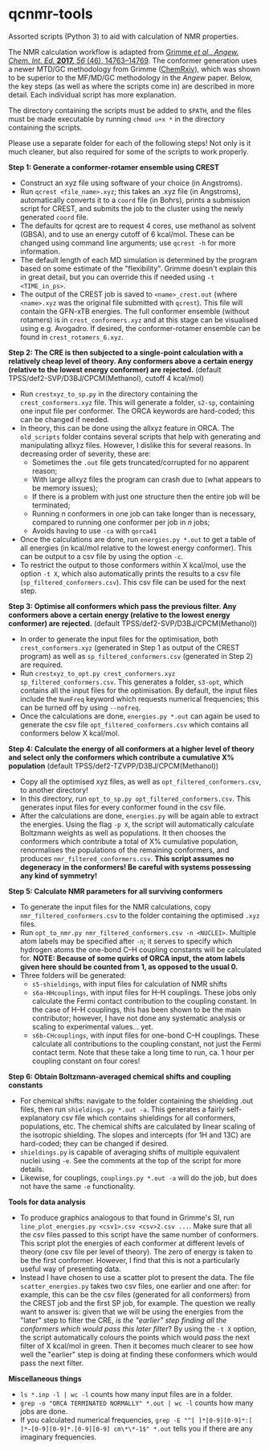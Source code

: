 # qcnmr-tools

Assorted scripts (Python 3) to aid with calculation of NMR properties.

The NMR calculation workflow is adapted from [Grimme *et al.*, *Angew. Chem. Int. Ed.* **2017,** *56* (46), 14763–14769](https://doi.org/10.1002/anie.201708266). The conformer generation uses a newer MTD/GC methodology from Grimme ([ChemRxiv](https://chemrxiv.org/articles/Exploration_of_Chemical_Compound_Conformer_and_Reaction_Space_with_Meta-Dynamics_Simulations_Based_on_Tight-Binding_Quantum_Chemical_Calculations/7660532)), which was shown to be superior to the MF/MD/GC methodology in the *Angew* paper. Below, the key steps (as well as where the scripts come in) are described in more detail. Each individual script has more explanation.

The directory containing the scripts must be added to `$PATH`, and the files must be made executable by running `chmod u+x *` in the directory containing the scripts.

Please use a separate folder for each of the following steps! Not only is it much cleaner, but also required for some of the scripts to work properly.

**Step 1: Generate a conformer-rotamer ensemble using CREST**
 - Construct an xyz file using software of your choice (in Angstroms).
 - Run `qcrest <file_name>.xyz`; this takes an .xyz file (in Angstroms), automatically converts it to a `coord` file (in Bohrs), prints a submission script for CREST, and submits the job to the cluster using the newly generated `coord` file.
 - The defaults for qcrest are to request 4 cores, use methanol as solvent (GBSA), and to use an energy cutoff of 6 kcal/mol. These can be changed using command line arguments; use `qcrest -h` for more information.
 - The default length of each MD simulation is determined by the program based on some estimate of the "flexibility". Grimme doesn't explain this in great detail, but you can override this if needed using `-t <TIME_in_ps>`.
 - The output of the CREST job is saved to `<name>_crest.out` (where `<name>.xyz` was the original file submitted with `qcrest`). This file will contain the GFN-xTB energies. The full conformer ensemble (without rotamers) is in `crest_conformers.xyz` and at this stage can be visualised using e.g. Avogadro. If desired, the conformer-rotamer ensemble can be found in `crest_rotamers_6.xyz`.

**Step 2: The CRE is then subjected to a single-point calculation with a relatively cheap level of theory. Any conformers above a certain energy (relative to the lowest energy conformer) are rejected.** (default TPSS/def2-SVP/D3BJ/CPCM(Methanol), cutoff 4 kcal/mol)

 - Run `crestxyz_to_sp.py` in the directory containing the `crest_conformers.xyz` file. This will generate a folder, `s2-sp`, containing one input file per conformer. The ORCA keywords are hard-coded; this can be changed if needed.
 - In theory, this can be done using the allxyz feature in ORCA. The `old_scripts` folder contains several scripts that help with generating and manipulating allxyz files. However, I dislike this for several reasons. In decreasing order of severity, these are: 
   - Sometimes the `.out` file gets truncated/corrupted for no apparent reason;
   - With large allxyz files the program can crash due to (what appears to be memory issues);
   - If there is a problem with just one structure then the entire job will be terminated;
   - Running *n* conformers in one job can take longer than is necessary, compared to running one conformer per job in *n* jobs;
   - Avoids having to use `-ca` with `qorca41`
 - Once the calculations are done, run `energies.py *.out` to get a table of all energies (in kcal/mol relative to the lowest energy conformer). This can be output to a csv file by using the option `-c`.
 - To restrict the output to those conformers within X kcal/mol, use the option `-t X`, which also automatically prints the results to a csv file (`sp_filtered_conformers.csv`). This csv file can be used for the next step.

**Step 3: Optimise all conformers which pass the previous filter. Any conformers above a certain energy (relative to the lowest energy conformer) are rejected.** (default TPSS/def2-SVP/D3BJ/CPCM(Methanol))

 - In order to generate the input files for the optimisation, both `crest_conformers.xyz` (generated in Step 1 as output of the CREST program) as well as `sp_filtered_conformers.csv` (generated in Step 2) are required.
 - Run `crestxyz_to_opt.py crest_conformers.xyz sp_filtered_conformers.csv`. This generates a folder, `s3-opt`, which contains all the input files for the optimisation. By default, the input files include the `NumFreq` keyword which requests numerical frequencies; this can be turned off by using `--nofreq`.
 - Once the calculations are done, `energies.py *.out` can again be used to generate the csv file `opt_filtered_conformers.csv` which contains all conformers below X kcal/mol.

**Step 4: Calculate the energy of all conformers at a higher level of theory and select only the conformers which contribute a cumulative X% population** (default TPSS/def2-TZVPP/D3BJ/CPCM(Methanol))
 - Copy all the optimised xyz files, as well as `opt_filtered_conformers.csv`, to another directory!
 - In this directory, run `opt_to_sp.py opt_filtered_conformers.csv`. This generates input files for every conformer found in the csv file.
 - After the calculations are done, `energies.py` will be again able to extract the energies. Using the flag `-p X`, the script will automatically calculate Boltzmann weights as well as populations. It then chooses the conformers which contribute a total of X% cumulative population, renormalises the populations of the remaining conformers, and produces `nmr_filtered_conformers.csv`. **This script assumes no degeneracy in the conformers! Be careful with systems possessing any kind of symmetry!**

**Step 5: Calculate NMR parameters for all surviving conformers**

 - To generate the input files for the NMR calculations, copy `nmr_filtered_conformers.csv` to the folder containing the optimised `.xyz` files.
 - Run `opt_to_nmr.py nmr_filtered_conformers.csv -n <NUCLEI>`. Multiple atom labels may be specified after `-n`; it serves to specify which hydrogen atoms the one-bond C–H coupling constants will be calculated for. **NOTE: Because of some quirks of ORCA input, the atom labels given here should be counted from 1, as opposed to the usual 0.**
 - Three folders will be generated:
   - `s5-shieldings`, with input files for calculation of NMR shifts
   - `s6a-HHcouplings`, with input files for H–H couplings. These jobs only calculate the Fermi contact contribution to the coupling constant. In the case of H–H couplings, this has been shown to be the main contributor; however, I have not done any systematic analysis or scaling to experimental values... yet.
    - `s6b-CHcouplings`, with input files for one-bond C–H couplings. These calculate all contributions to the coupling constant, not just the Fermi contact term. Note that these take a long time to run, ca. 1 hour per coupling constant on four cores!

**Step 6: Obtain Boltzmann-averaged chemical shifts and coupling constants**

 - For chemical shifts: navigate to the folder containing the shielding .out files, then run `shieldings.py *.out -a`. This generates a fairly self-explanatory csv file which contains shieldings for all conformers, populations, etc. The chemical shifts are calculated by linear scaling of the isotropic shielding. The slopes and intercepts (for 1H and 13C) are hard-coded; they can be changed if desired.
 - `shieldings.py` is capable of averaging shifts of multiple equivalent nuclei using `-e`. See the comments at the top of the script for more details.
 - Likewise, for couplings, `couplings.py *.out -a` will do the job, but does not have the same `-e` functionality.
 
**Tools for data analysis**

 - To produce graphics analogous to that found in Grimme's SI, run `line_plot_energies.py <csv1>.csv <csv>2.csv ...`. Make sure that all the csv files passed to this script have the same number of conformers. This script plot the energies of each conformer at different levels of theory (one csv file per level of theory). The zero of energy is taken to be the first conformer. However, I find that this is not a particularly useful way of presenting data.
 - Instead I have chosen to use a scatter plot to present the data. The file `scatter_energies.py` takes two csv files, one earlier and one after: for example, this can be the csv files (generated for all conformers) from the CREST job and the first SP job, for example. The question we really want to answer is: given that we will be using the energies from the "later" step to filter the CRE, *is the "earlier" step finding all the conformers which would pass this later filter*? By using the `-t X` option, the script automatically colours the points which would *pass* the next filter of X kcal/mol in green. Then it becomes much clearer to see how well the "earlier" step is doing at finding these conformers which would pass the next filter.
 
 **Miscellaneous things**
 
  - `ls *.inp -l | wc -l` counts how many input files are in a folder.
  - `grep -o "ORCA TERMINATED NORMALLY" *.out | wc -l` counts how many jobs are done.
  - If you calculated numerical frequencies, `grep -E "^[ ]*[0-9][0-9]*:[ ]*-[0-9][0-9]*.[0-9][0-9] cm\*\*-1$" *.out` tells you if there are any imaginary frequencies.